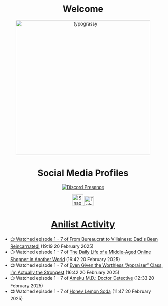 <div align="center">

# Welcome
<a href="https://github.com/kawarimidoll/typograssy">
    <img alt="typograssy" src="https://typograssy.deno.dev/api?text=%E3%82%88%E3%81%86%E3%81%93%E3%81%9D%E3%81%BF%E3%81%AA%E3%81%95%E3%82%93%20-%20Sheby--&&l0=none&l1=82d9d0&l2=027353&l3=038c4c&l4=01402e&bg=none&frame=none&speed=100&comment=" width="421.99">
</a>

</div>

<div align="center">

# Social Media Profiles

[![Discord Presence](https://lanyard.cnrad.dev/api/612532963938271232)](https://discord.com/users/612532963938271232)


<a href="https://www.snapchat.com/add/a.sheby" title="Snapchat Profile">
    <img src="https://www.freepnglogos.com/uploads/snapchat-logo-png-0.png" width="35" alt="Snapchat Logo" />


<a href="https://t.me/ASheby" title="Telegram Profile">
    <img src="https://www.freepnglogos.com/uploads/telegram-logo-png-0.png" width="30" alt="Telegram Logo" />


</div>

<div align="center">

# Anilist Activity

</div>

<!-- ANILIST_ACTIVITY:start -->

-   📺 Watched episode 1 - 7 of [From Bureaucrat to Villainess: Dad's Been Reincarnated!](https://anilist.co/anime/172453) (19:19 20 February 2025)
-   📺 Watched episode 1 - 7 of [The Daily Life of a Middle-Aged Online Shopper in Another World](https://anilist.co/anime/180292) (16:42 20 February 2025)
-   📺 Watched episode 1 - 7 of [Even Given the Worthless “Appraiser” Class, I’m Actually the Strongest](https://anilist.co/anime/178548) (16:42 20 February 2025)
-   📺 Watched episode 1 - 7 of [Ameku M.D.: Doctor Detective](https://anilist.co/anime/176642) (12:33 20 February 2025)
-   📺 Watched episode 1 - 7 of [Honey Lemon Soda](https://anilist.co/anime/175443) (11:47 20 February 2025)

<!-- ANILIST_ACTIVITY:end -->

